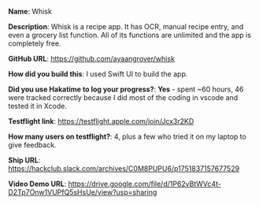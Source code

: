 **Name**: Whisk

**Description**: Whisk is a recipe app. It has OCR, manual recipe entry, and even a grocery list function. All of its functions are unlimited and the app is completely free.

**GitHub URL**: https://github.com/ayaangrover/whisk

**How did you build this**: I used Swift UI to build the app.

**Did you use Hakatime to log your progress?**: **Yes** - spent ~60 hours, 46 were tracked correctly because I did most of the coding in vscode and tested it in Xcode.

**Testflight link**: https://testflight.apple.com/join/Jcx3r2KD

**How many users on testflight?**: 4, plus a few who tried it on my laptop to give feedback.

**Ship URL**: https://hackclub.slack.com/archives/C0M8PUPU6/p1751837157677529

**Video Demo URL**: https://drive.google.com/file/d/1P62vBtWVc4t-D2Tp7Onw1VUPfQ5sHsUe/view?usp=sharing
